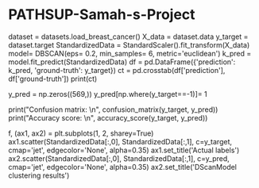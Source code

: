 # PATHSUP-Samah-s-Project
dataset = datasets.load_breast_cancer()
X_data = dataset.data
y_target = dataset.target
StandardizedData = StandardScaler().fit_transform(X_data)
model= DBSCAN(eps= 0.2, min_samples= 6, metric='euclidean')
k_pred = model.fit_predict(StandardizedData)
df = pd.DataFrame({'prediction': k_pred, 'ground-truth': y_target})
ct = pd.crosstab(df['prediction'], df['ground-truth'])
print(ct)

y_pred = np.zeros((569,))
y_pred[np.where(y_target==-1)]= 1




print("Confusion matrix: \n", confusion_matrix(y_target, y_pred))
print("Accuracy score: \n", accuracy_score(y_target, y_pred))

f, (ax1, ax2) = plt.subplots(1, 2, sharey=True)
ax1.scatter(StandardizedData[:,0], StandardizedData[:,1], c=y_target, cmap='jet', edgecolor='None', alpha=0.35)
ax1.set_title('Actual labels')
ax2.scatter(StandardizedData[:,0], StandardizedData[:,1], c=y_pred, cmap='jet', edgecolor='None', alpha=0.35)
ax2.set_title('DScanModel clustering results')
